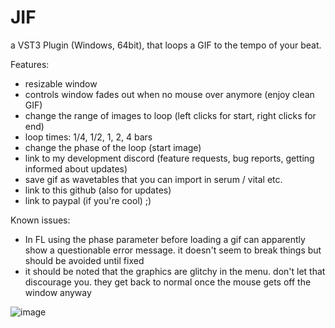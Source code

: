 # JIF
a VST3 Plugin (Windows, 64bit), that loops a GIF to the tempo of your beat.

Features:
- resizable window
- controls window fades out when no mouse over anymore (enjoy clean GIF)
- change the range of images to loop (left clicks for start, right clicks for end)
- loop times: 1/4, 1/2, 1, 2, 4 bars
- change the phase of the loop (start image)
- link to my development discord (feature requests, bug reports, getting informed about updates)
- save gif as wavetables that you can import in serum / vital etc.
- link to this github (also for updates)
- link to paypal (if you're cool) ;)

Known issues:
- In FL using the phase parameter before loading a gif can apparently show a questionable error message. it doesn't seem to break things but should be avoided until fixed
- it should be noted that the graphics are glitchy in the menu. don't let that discourage you. they get back to normal once the mouse gets off the window anyway

![image](https://user-images.githubusercontent.com/54960398/120898923-6b3e3900-c62d-11eb-83bf-148d796b4515.png)
